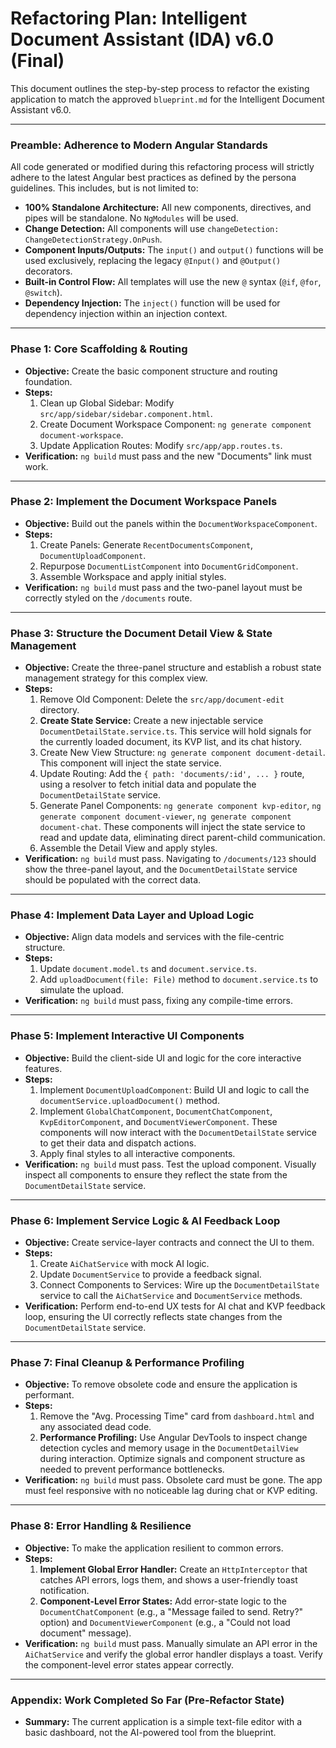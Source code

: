 # Refactoring Plan: Intelligent Document Assistant (IDA) v6.0 (Final)

This document outlines the step-by-step process to refactor the existing application to match the approved `blueprint.md` for the Intelligent Document Assistant v6.0.

---

### **Preamble: Adherence to Modern Angular Standards**

All code generated or modified during this refactoring process will strictly adhere to the latest Angular best practices as defined by the persona guidelines. This includes, but is not limited to:

*   **100% Standalone Architecture:** All new components, directives, and pipes will be standalone. No `NgModules` will be used.
*   **Change Detection:** All components will use `changeDetection: ChangeDetectionStrategy.OnPush`.
*   **Component Inputs/Outputs:** The `input()` and `output()` functions will be used exclusively, replacing the legacy `@Input()` and `@Output()` decorators.
*   **Built-in Control Flow:** All templates will use the new `@` syntax (`@if`, `@for`, `@switch`).
*   **Dependency Injection:** The `inject()` function will be used for dependency injection within an injection context.

---

### **Phase 1: Core Scaffolding & Routing**
*   **Objective:** Create the basic component structure and routing foundation.
*   **Steps:**
    1.  Clean up Global Sidebar: Modify `src/app/sidebar/sidebar.component.html`.
    2.  Create Document Workspace Component: `ng generate component document-workspace`.
    3.  Update Application Routes: Modify `src/app/app.routes.ts`.
*   **Verification:** `ng build` must pass and the new "Documents" link must work.

---

### **Phase 2: Implement the Document Workspace Panels**
*   **Objective:** Build out the panels within the `DocumentWorkspaceComponent`.
*   **Steps:**
    1.  Create Panels: Generate `RecentDocumentsComponent`, `DocumentUploadComponent`.
    2.  Repurpose `DocumentListComponent` into `DocumentGridComponent`.
    3.  Assemble Workspace and apply initial styles.
*   **Verification:** `ng build` must pass and the two-panel layout must be correctly styled on the `/documents` route.

---

### **Phase 3: Structure the Document Detail View & State Management**
*   **Objective:** Create the three-panel structure and establish a robust state management strategy for this complex view.
*   **Steps:**
    1.  Remove Old Component: Delete the `src/app/document-edit` directory.
    2.  **Create State Service:** Create a new injectable service `DocumentDetailState.service.ts`. This service will hold signals for the currently loaded document, its KVP list, and its chat history.
    3.  Create New View Structure: `ng generate component document-detail`. This component will inject the state service.
    4.  Update Routing: Add the `{ path: 'documents/:id', ... }` route, using a resolver to fetch initial data and populate the `DocumentDetailState` service.
    5.  Generate Panel Components: `ng generate component kvp-editor`, `ng generate component document-viewer`, `ng generate component document-chat`. These components will inject the state service to read and update data, eliminating direct parent-child communication.
    6.  Assemble the Detail View and apply styles.
*   **Verification:** `ng build` must pass. Navigating to `/documents/123` should show the three-panel layout, and the `DocumentDetailState` service should be populated with the correct data.

---

### **Phase 4: Implement Data Layer and Upload Logic**
*   **Objective:** Align data models and services with the file-centric structure.
*   **Steps:**
    1.  Update `document.model.ts` and `document.service.ts`.
    2.  Add `uploadDocument(file: File)` method to `document.service.ts` to simulate the upload.
*   **Verification:** `ng build` must pass, fixing any compile-time errors.

---

### **Phase 5: Implement Interactive UI Components**
*   **Objective:** Build the client-side UI and logic for the core interactive features.
*   **Steps:**
    1.  Implement `DocumentUploadComponent`: Build UI and logic to call the `documentService.uploadDocument()` method.
    2.  Implement `GlobalChatComponent`, `DocumentChatComponent`, `KvpEditorComponent`, and `DocumentViewerComponent`. These components will now interact with the `DocumentDetailState` service to get their data and dispatch actions.
    3.  Apply final styles to all interactive components.
*   **Verification:** `ng build` must pass. Test the upload component. Visually inspect all components to ensure they reflect the state from the `DocumentDetailState` service.

---

### **Phase 6: Implement Service Logic & AI Feedback Loop**
*   **Objective:** Create service-layer contracts and connect the UI to them.
*   **Steps:**
    1.  Create `AiChatService` with mock AI logic.
    2.  Update `DocumentService` to provide a feedback signal.
    3.  Connect Components to Services: Wire up the `DocumentDetailState` service to call the `AiChatService` and `DocumentService` methods.
*   **Verification:** Perform end-to-end UX tests for AI chat and KVP feedback loop, ensuring the UI correctly reflects state changes from the `DocumentDetailState` service.

---

### **Phase 7: Final Cleanup & Performance Profiling**
*   **Objective:** To remove obsolete code and ensure the application is performant.
*   **Steps:**
    1.  Remove the "Avg. Processing Time" card from `dashboard.html` and any associated dead code.
    2.  **Performance Profiling:** Use Angular DevTools to inspect change detection cycles and memory usage in the `DocumentDetailView` during interaction. Optimize signals and component structure as needed to prevent performance bottlenecks.
*   **Verification:** `ng build` must pass. Obsolete card must be gone. The app must feel responsive with no noticeable lag during chat or KVP editing.

---

### **Phase 8: Error Handling & Resilience**
*   **Objective:** To make the application resilient to common errors.
*   **Steps:**
    1.  **Implement Global Error Handler:** Create an `HttpInterceptor` that catches API errors, logs them, and shows a user-friendly toast notification.
    2.  **Component-Level Error States:** Add error-state logic to the `DocumentChatComponent` (e.g., a "Message failed to send. Retry?" option) and `DocumentViewerComponent` (e.g., a "Could not load document" message).
*   **Verification:** `ng build` must pass. Manually simulate an API error in the `AiChatService` and verify the global error handler displays a toast. Verify the component-level error states appear correctly.

---

### **Appendix: Work Completed So Far (Pre-Refactor State)**
*   **Summary:** The current application is a simple text-file editor with a basic dashboard, not the AI-powered tool from the blueprint.
